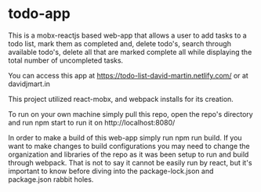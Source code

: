 # todo-app
This is  a mobx-reactjs based web-app that allows a user to add tasks to a todo list, mark them as completed and, delete todo's, search through available todo's, delete all that are marked complete all while displaying the total number of uncompleted tasks. 

You can access this app at https://todo-list-david-martin.netlify.com/ or at davidjmart.in

This project utilized react-mobx, and webpack installs for its creation.

To run on your own machine simply pull this repo, open the repo's directory and run npm start to run it on http://localhost:8080/

In order to make a build of this web-app simply run npm run build. If you want to make changes to build configurations you may need to change the organization and libraries of the repo as it was been setup to run and build through webpack. That is not to say it cannot be easily run by react, but it's important to know before diving into the package-lock.json and package.json rabbit holes.
